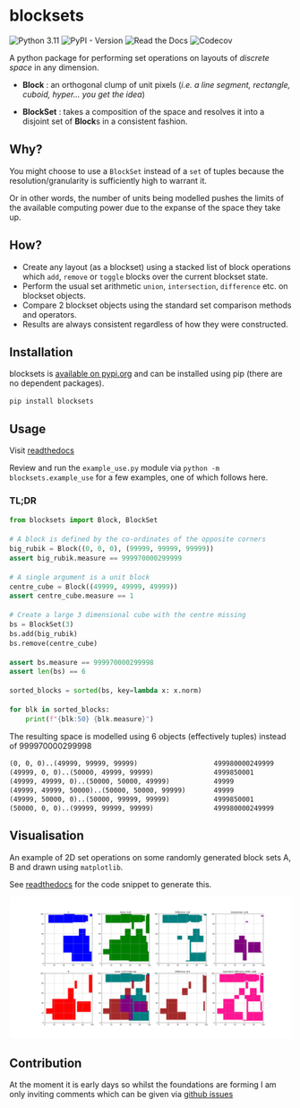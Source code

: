 # blocksets

![Python 3.11](https://img.shields.io/badge/python-3.11-blue.svg)
![PyPI - Version](https://img.shields.io/pypi/v/blocksets)
![Read the Docs](https://img.shields.io/readthedocs/blocksets)
![Codecov](https://img.shields.io/codecov/c/github/daveisagit/blocksets)

A python package for performing set operations on layouts of _discrete
space_ in any dimension.

- **Block** : an orthogonal clump of unit pixels (_i.e. a line segment,
rectangle, cuboid, hyper... you get the idea_)

- **BlockSet** : takes a composition of the space and resolves it into a
  disjoint set of **Block**s in a consistent fashion.

## Why?

You might choose to use a `BlockSet` instead of a `set` of tuples because the
resolution/granularity is sufficiently high to warrant it.

Or in other words, the number of units being modelled pushes the limits of the
available computing power due to the expanse of the space they take up.

## How?

- Create any layout (as a blockset) using a stacked list of block operations
  which `add`, `remove` or `toggle` blocks over the current blockset state.
- Perform the usual set arithmetic `union`, `intersection`, `difference` etc. on
  blockset objects.
- Compare 2 blockset objects using the standard set comparison methods and
  operators.
- Results are always consistent regardless of how they were constructed.

## Installation

blocksets is [available on pypi.org](https://pypi.org/project/blocksets/) and
can be installed using pip (there are no dependent packages).

`pip install blocksets`

## Usage

Visit [readthedocs](https://blocksets.readthedocs.io/)

Review and run the `example_use.py` module via `python -m blocksets.example_use`
for a few examples, one of which follows here.

### TL;DR

```python
from blocksets import Block, BlockSet

# A block is defined by the co-ordinates of the opposite corners
big_rubik = Block((0, 0, 0), (99999, 99999, 99999)) 
assert big_rubik.measure == 999970000299999

# A single argument is a unit block
centre_cube = Block((49999, 49999, 49999))
assert centre_cube.measure == 1

# Create a large 3 dimensional cube with the centre missing
bs = BlockSet(3)  
bs.add(big_rubik)
bs.remove(centre_cube)

assert bs.measure == 999970000299998
assert len(bs) == 6

sorted_blocks = sorted(bs, key=lambda x: x.norm)

for blk in sorted_blocks:
    print(f"{blk:50} {blk.measure}")
```

The resulting space is modelled using 6 objects (effectively tuples) instead of 999970000299998

```text
(0, 0, 0)..(49999, 99999, 99999)                   499980000249999
(49999, 0, 0)..(50000, 49999, 99999)               4999850001
(49999, 49999, 0)..(50000, 50000, 49999)           49999
(49999, 49999, 50000)..(50000, 50000, 99999)       49999
(49999, 50000, 0)..(50000, 99999, 99999)           4999850001
(50000, 0, 0)..(99999, 99999, 99999)               499980000249999    
```

## Visualisation

An example of 2D set operations on some randomly generated block sets A, B and
drawn using `matplotlib`.

See
[readthedocs](https://blocksets.readthedocs.io/en/latest/install_use/#visualize-set-operations)
for the code snippet to generate this.

<img
src="https://raw.githubusercontent.com/daveisagit/blocksets/main/assets/example_2d_all_set_operations.png"
width="800" alt="2D - All Set Operations Example">

## Contribution

At the moment it is early days so whilst the foundations are forming I am only
inviting comments which can be given via [github
issues](https://github.com/daveisagit/blocksets/issues)
